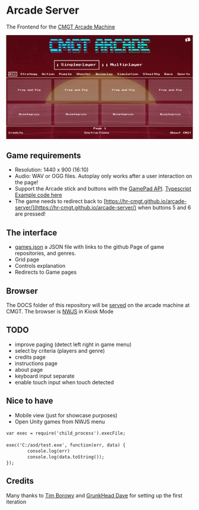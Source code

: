 # Arcade Server

The Frontend for the [CMGT Arcade Machine](https://hr-cmgt.github.io/arcade-server/)

![screenshot](./docs/images/screenshot.png)

## Game requirements

- Resolution: 1440 x 900 (16:10)
- Audio: WAV or OGG files. Autoplay only works after a user interaction on the page!
- Support the Arcade stick and buttons with the [GamePad API](https://developer.mozilla.org/en-US/docs/Web/API/Gamepad_API/Using_the_Gamepad_API). [Typescript Example code here](https://github.com/HR-CMGT/arcade-server/dev/joystick.ts)
- The game needs to redirect back to [https://hr-cmgt.github.io/arcade-server/](https://hr-cmgt.github.io/arcade-server/) when buttons 5 and 6 are pressed!

## The interface

- [games.json](./docs/data/games.json) a JSON file with links to the github Page of game repositories, and genres.
- Grid page
- Controls explanation
- Redirects to Game pages

## Browser

The DOCS folder of this repository will be [served](https://hr-cmgt.github.io/arcade-server/) on the arcade machine at CMGT. The browser is
[NWJS](http://docs.nwjs.io/en/latest/For%20Users/Getting%20Started/#get-nwjs) in Kiosk Mode

## TODO

- improve paging (detect left right in game menu)
- select by criteria (players and genre)
- credits page
- instructions page
- about page
- keyboard input separate
- enable touch input when touch detected

## Nice to have

- Mobile view (just for showcase purposes)
- Open Unity games from NWJS menu
```
var exec = require('child_process').execFile;

exec('C:/asd/test.exe', function(err, data) {  
        console.log(err)
        console.log(data.toString());                       
});
```

## Credits

Many thanks to [Tim Borowy](https://github.com/TimBorowy) and [GrunkHead Dave](https://github.com/Grunkhead) for setting up the first iteration
